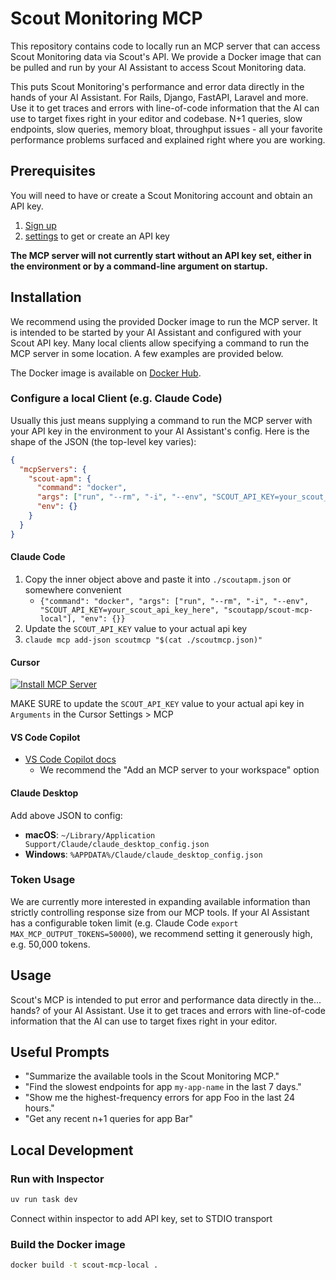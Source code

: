 # Scout Monitoring MCP

This repository contains code to locally run an MCP server that can access Scout
Monitoring data via Scout's API. We provide a Docker image that can be pulled and run by
your AI Assistant to access Scout Monitoring data.

This puts Scout Monitoring's performance and error data directly in the hands of your AI Assistant.
For Rails, Django, FastAPI, Laravel and more. Use it to get traces and errors with line-of-code information
that the AI can use to target fixes right in your editor and codebase. N+1 queries, slow endpoints,
slow queries, memory bloat, throughput issues - all your favorite performance problems surfaced
and explained right where you are working.

## Prerequisites

You will need to have or create a Scout Monitoring account and obtain an API key.
1. [Sign up](https://scoutapm.com/users/sign_up)
2. [settings](https://scoutapm.com/settings) to get or create an API key

**The MCP server will not currently start without an API key set, either in the
environment or by a command-line argument on startup.**

## Installation

We recommend using the provided Docker image to run the MCP server.
It is intended to be started by your AI Assistant and configured with your Scout API
key. Many local clients allow specifying a command to run the MCP server in some
location. A few examples are provided below.

The Docker image is available on [Docker Hub](https://hub.docker.com/r/scoutapp/scout-mcp-local).


### Configure a local Client (e.g. Claude Code)

Usually this just means supplying a command to run the MCP server with your API key in the environment
to your AI Assistant's config. Here is the shape of the JSON (the top-level key varies):

```json
{
  "mcpServers": {
    "scout-apm": {
      "command": "docker",
      "args": ["run", "--rm", "-i", "--env", "SCOUT_API_KEY=your_scout_api_key_here", "scoutapp/scout-mcp-local"],
      "env": {}
    }
  }
}
```

#### Claude Code
1. Copy the inner object above and paste it into `./scoutapm.json` or somewhere
   convenient
    - `{"command": "docker", "args": ["run", "--rm", "-i", "--env", "SCOUT_API_KEY=your_scout_api_key_here", "scoutapp/scout-mcp-local"], "env": {}}`
2. Update the `SCOUT_API_KEY` value to your actual api key
3. `claude mcp add-json scoutmcp "$(cat ./scoutmcp.json)"`

#### Cursor
[![Install MCP Server](https://cursor.com/deeplink/mcp-install-dark.svg)](https://cursor.com/en/install-mcp?name=scout-apm&config=eyJjb21tYW5kIjoiZG9ja2VyIHJ1biAtLXJtIC1pIC0tZW52IFNDT1VUX0FQSV9LRVk9JFBVVF9ZT1VSX0tFWV9IRVJFIHNjb3V0YXBwL3Njb3V0LW1jcC1sb2NhbCIsImVudiI6e319)

MAKE SURE to update the `SCOUT_API_KEY` value to your actual api key in
  `Arguments` in the Cursor Settings > MCP

#### VS Code Copilot
- [VS Code Copilot docs](https://code.visualstudio.com/docs/copilot/customization/mcp-servers#_add-an-mcp-server)
    - We recommend the "Add an MCP server to your workspace" option

#### Claude Desktop
Add above JSON to config:
- **macOS**: `~/Library/Application Support/Claude/claude_desktop_config.json`
- **Windows**: `%APPDATA%/Claude/claude_desktop_config.json`


### Token Usage

We are currently more interested in expanding available information than strictly
controlling response size from our MCP tools. If your AI Assistant has a configurable
token limit (e.g. Claude Code `export MAX_MCP_OUTPUT_TOKENS=50000`), we recommend
setting it generously high, e.g. 50,000 tokens.


## Usage

Scout's MCP is intended to put error and performance data directly in the... hands? of your AI Assistant.
Use it to get traces and errors with line-of-code information that the AI can use to target
fixes right in your editor.


## Useful Prompts

- "Summarize the available tools in the Scout Monitoring MCP."
- "Find the slowest endpoints for app `my-app-name` in the last 7 days."
- "Show me the highest-frequency errors for app Foo in the last 24 hours."
- "Get any recent n+1 queries for app Bar"


## Local Development

### Run with Inspector
```bash
uv run task dev
```
Connect within inspector to add API key, set to STDIO transport

### Build the Docker image
```bash
docker build -t scout-mcp-local .
```

